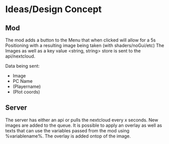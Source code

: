 # Ideas/Design Concept

## Mod
The mod adds a button to the Menu that when clicked will allow for a 5s Positioning with a resulting image being taken (with shaders/noGui/etc)
The Images as well as a key value <string, string> store is sent to the api/nextcloud.

Data being sent:
 - Image
 - PC Name
 - (Playername)
 - (Plot coords)

## Server
The server has either an api or pulls the nextcloud every x seconds.
New images are added to the queue. 
It is possible to apply an overlay as well as texts that can use the variables passed from the mod using %variablename%.
The overlay is added ontop of the image.
